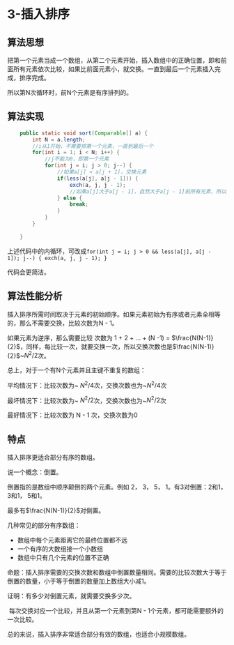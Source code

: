 # 3-插入排序

## 算法思想

把第一个元素当成一个数组，从第二个元素开始，插入数组中的正确位置，即和前面所有元素依次比较，如果比前面元素小，就交换。一直到最后一个元素插入完成，排序完成。

所以第N次循环时，前N个元素是有序排列的。



## 算法实现

```java
    public static void sort(Comparable[] a) {
        int N = a.length;
        //i从1开始，不需要排第一个元素，一直到最后一个
        for(int i = 1; i < N; i++) {
            //j不能为0，即第一个元素
            for(int j = i; j > 0; j--) {
                //如果a[j] < a[j + 1]，交换元素
                if(less(a[j], a[j - 1])) {
                    exch(a, j, j - 1);
                    //如果a[j]大于a[j - 1]，自然大于a[j - 1]前所有元素，所以结束这次循环
                } else {
                    break;
                }
            }
        }
    
    }
```



上述代码中的内循环，可改成`for(int j = i; j > 0 && less(a[j], a[j - 1]); j--) { exch(a, j, j - 1); }`

代码会更简洁。



## 算法性能分析

插入排序所需时间取决于元素的初始顺序。如果元素初始为有序或者元素全相等的，那么不需要交换，比较次数为N - 1。

如果元素为逆序，那么需要比较 次数为 1 + 2 + ... + (N -1) = $\frac{N(N-1)}{2}$，同样，每比较一次，就要交换一次，所以交换次数也是$\frac{N(N-1)}{2}$~${N^2}/2$次。



总上，对于一个有N个元素并且主键不重复的数组：

平均情况下：比较次数为~ ${N^2}/4$次，交换次数也为~${N^2}/4$次

最坏情况下：比较次数为~ ${N^2}/2$次，交换次数也为~${N^2}/2$次

最好情况下：比较次数为 N - 1 次，交换次数为0



## 特点

插入排序更适合部分有序的数组。

说一个概念：倒置。

倒置指的是数组中顺序颠倒的两个元素。例如 2， 3， 5， 1。有3对倒置：2和1， 3和1， 5和1。

最多有$\frac{N(N-1)}{2}$对倒置。

几种常见的部分有序数组：

- 数组中每个元素距离它的最终位置都不远
- 一个有序的大数组接一个小数组
- 数组中只有几个元素的位置不正确

命题：插入排序需要的交换次数和数组中倒置数量相同。需要的比较次数大于等于倒置的数量，小于等于倒置的数量加上数组大小减1。

证明：有多少对倒置元素，就需要交换多少次。 

​			每次交换对应一个比较，并且从第一个元素到第N - 1个元素，都可能需要额外的一次比较。



总的来说，插入排序非常适合部分有效的数组，也适合小规模数组。